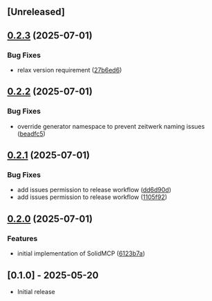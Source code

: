 ## [Unreleased]

## [0.2.3](https://github.com/seuros/solid_mcp/compare/solid_mcp/v0.2.2...solid_mcp/v0.2.3) (2025-07-01)


### Bug Fixes

* relax version requirement ([27b6ed6](https://github.com/seuros/solid_mcp/commit/27b6ed6e8aa0340f61517e76dba5cbe38b68b6ba))

## [0.2.2](https://github.com/seuros/solid_mcp/compare/solid_mcp/v0.2.1...solid_mcp/v0.2.2) (2025-07-01)


### Bug Fixes

* override generator namespace to prevent zeitwerk naming issues ([beadfc5](https://github.com/seuros/solid_mcp/commit/beadfc55d73d7446ed6c05db46ef16ef4ef79886))

## [0.2.1](https://github.com/seuros/solid_mcp/compare/solid_mcp/v0.2.0...solid_mcp/v0.2.1) (2025-07-01)


### Bug Fixes

* add issues permission to release workflow ([dd6d90d](https://github.com/seuros/solid_mcp/commit/dd6d90d5d3e87987c80215401bc422abf02da1b0))
* add issues permission to release workflow ([1105f92](https://github.com/seuros/solid_mcp/commit/1105f926d1266f107dad80839c1ae7bd178f8bd0))

## [0.2.0](https://github.com/seuros/solid_mcp/compare/solid_mcp-v0.1.0...solid_mcp/v0.2.0) (2025-07-01)


### Features

* initial implementation of SolidMCP ([6123b7a](https://github.com/seuros/solid_mcp/commit/6123b7a04a7a726892f04da9e33147ce2bfcfeb5))

## [0.1.0] - 2025-05-20

- Initial release
